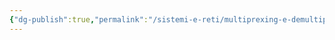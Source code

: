 ```yaml
---
{"dg-publish":true,"permalink":"/sistemi-e-reti/multiprexing-e-demultiprexing/","dgPassFrontmatter":true}
---
```


